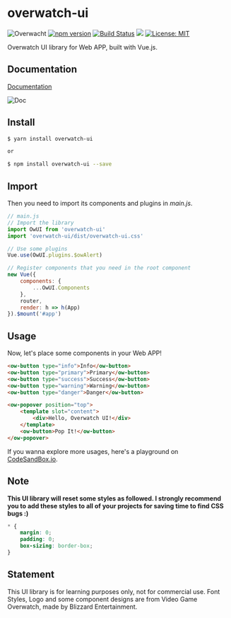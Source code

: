 # overwatch-ui

![Overwacht](https://img.shields.io/badge/ui--lib-overwatch-FFC429.svg)
[![npm version](https://badge.fury.io/js/overwatch-ui.svg)](https://badge.fury.io/js/overwatch-ui)
[![Build Status](https://travis-ci.org/Haixiang6123/overwatch-ui.svg?branch=master)](https://travis-ci.org/Haixiang6123/overwatch-ui)
![](https://img.shields.io/npm/dm/overwatch-ui.svg)
[![License: MIT](https://img.shields.io/badge/License-MIT-yellow.svg)](https://opensource.org/licenses/MIT)

Overwatch UI library for Web APP, built with Vue.js.

## Documentation

[Documentation](https://haixiang6123.github.io/overwatch-ui-doc/#/)

![Doc](./screenshot/home.png)

## Install
```bash
$ yarn install overwatch-ui

or

$ npm install overwatch-ui --save
```

## Import
Then you need to import its components and plugins in *main.js*.

```javascript
// main.js
// Import the library
import OwUI from 'overwatch-ui'
import 'overwatch-ui/dist/overwatch-ui.css'

// Use some plugins
Vue.use(OwUI.plugins.$owAlert)

// Register components that you need in the root component
new Vue({
    components: {
        ...OwUI.Components
    },
    router,
    render: h => h(App)
}).$mount('#app')
```

## Usage
Now, let's place some components in your Web APP!

```html
<ow-button type="info">Info</ow-button>
<ow-button type="primary">Primary</ow-button>
<ow-button type="success">Success</ow-button>
<ow-button type="warning">Warning</ow-button>
<ow-button type="danger">Danger</ow-button>

<ow-popover position="top">
    <template slot="content">
        <div>Hello, Overwatch UI!</div>
    </template>
    <ow-button>Pop It!</ow-button>
</ow-popover>
```

If you wanna explore more usages, here's a playground on [CodeSandBox.io](https://codesandbox.io/s/r093528ny4).

## Note

**This UI library will reset some styles as followed. 
I strongly recommend you to add these styles to all of your projects for saving time to find CSS bugs :)**

```css
* {
    margin: 0;
    padding: 0;
    box-sizing: border-box;
}
```

## Statement
This UI library is for learning purposes only, not for commercial use.
Font Styles, Logo and some component designs are from Video Game Overwatch, made by Blizzard Entertainment.

